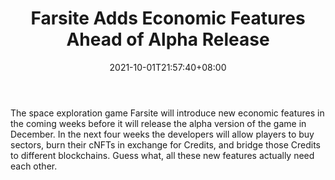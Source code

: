 ﻿---
title: "Farsite Adds Economic Features Ahead of Alpha Release"
date: 2021-10-01T21:57:40+08:00
lastmod: 2021-10-01T16:45:40+08:00
draft: false
authors: ["Vania"]
description: "The space exploration game Farsite will introduce new economic features in the coming weeks before it will release the alpha version of the game in December. In the next four weeks the developers will allow players to buy sectors, burn their cNFTs in exchange for Credits, and bridge those Credits to different blockchains. Guess what, all these new features actually need each other."
featuredImage: "farsite-adds-economic-features-ahead-of-alpha-release.png"
tags: ["Card","Play to Earn"]
categories: ["news"]
news: ["Card"]
weight: 
lightgallery: true
pinned: false
recommend: false
recommend1: false
---

The space exploration game Farsite will introduce new economic features in the coming weeks before it will release the alpha version of the game in December. In the next four weeks the developers will allow players to buy sectors, burn their cNFTs in exchange for Credits, and bridge those Credits to different blockchains. Guess what, all these new features actually need each other.

<!--more-->

